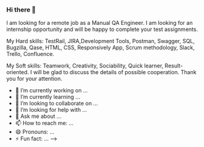 ### Hi there 👋

I am looking for a remote job as a Manual QA Engineer. I am looking for an internship opportunity and will be happy to complete your test assignments. 

My Hard skills: 
TestRail, JIRA,Development Tools, Postman, Swagger, SQL, Bugzilla, Qase, HTML, CSS, Responsively App, Scrum methodology, Slack, Trello, Confluence.

My Soft skills:
Teamwork, Creativity, Sociability, Quick learner, Result-oriented.
I will be glad to discuss the details of possible cooperation. Thank you for your attention.

- 🔭 I’m currently working on ...
- 🌱 I’m currently learning ...
- 👯 I’m looking to collaborate on ...
- 🤔 I’m looking for help with ...
- 💬 Ask me about ...
- 📫 How to reach me: ...
- 😄 Pronouns: ...
- ⚡ Fun fact: ...
-->
